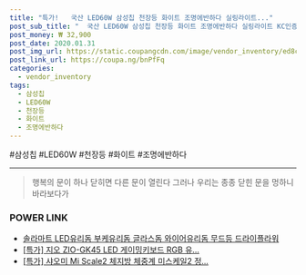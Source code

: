 ```yaml
--- 
title: "특가!   국산 LED60W 삼성칩 천장등 화이트 조명에반하다 실링라이트..." 
post_sub_title: "  국산 LED60W 삼성칩 천장등 화이트 조명에반하다 실링라이트 KC인증 시스템거실등" 
post_money: ₩ 32,900 
post_date: 2020.01.31 
post_img_url: https://static.coupangcdn.com/image/vendor_inventory/ed8c/1f12f344ac5633133905b65506392457079695f844ee91a1fdd32eab5c16.jpg 
post_link_url: https://coupa.ng/bnPfFq 
categories: 
  - vendor_inventory 
tags: 
  - 삼성칩 
  - LED60W 
  - 천장등 
  - 화이트 
  - 조명에반하다 
--- 
```

  #삼성칩 #LED60W #천장등 #화이트 #조명에반하다 
<hr> 

> 행복의 문이 하나 닫히면 다른 문이 열린다 그러나 우리는 종종 닫힌 문을 멍하니 바라보다가 


### POWER LINK

* <a href="https://blog.naver.com/fasyy4321/221791329285" target="_blank">솔라마트 LED유리돔 부케유리돔 글라스돔 와이어유리돔 무드등 드라이플라워</a>
* <a href="https://blog.naver.com/sakai111/221787184434" target="_blank">[특가] 지오 ZIO-GK45 LED 게이밍키보드 RGB 유...</a>
* <a href="https://blog.naver.com/an0733/221789285461" target="_blank">[특가] 샤오미 Mi Scale2 체지방 체중계 미스케일2 정...</a>
